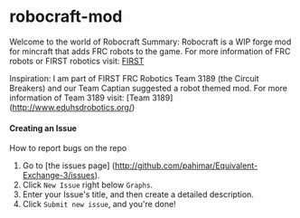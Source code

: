 robocraft-mod
=============
Welcome to the world of Robocraft
  Summary:
  Robocraft is a WIP forge mod for mincraft that adds FRC robots to the game.
  For more information of FRC robots or FIRST robotics visit: [FIRST](http://www.usfirst.org/)
  
  Inspiration:
  I am part of FIRST FRC Robotics Team 3189 (the Circuit Breakers) and our Team Captian suggested a robot themed mod.
  For more information of Team 3189 visit: [Team 3189] (http://www.eduhsdrobotics.org/)
  
  #### Creating an Issue
  How to report bugs on the repo

1. Go to [the issues page] (http://github.com/pahimar/Equivalent-Exchange-3/issues).
2. Click `New Issue` right below `Graphs`.
3. Enter your Issue's title, and then create a detailed description.
4. Click `Submit new issue`, and you're done!

